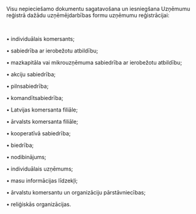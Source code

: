 Visu nepieciešamo dokumentu sagatavošana un iesniegšana Uzņēmumu reģistrā dažādu uzņēmējdarbības formu uzņēmumu reģistrācijai:

<br/>

• individuālais komersants;

• sabiedrība ar ierobežotu atbildību;

• mazkapitāla vai mikrouzņēmuma sabiedrība ar ierobežotu atbildību;

• akciju sabiedrība;

• pilnsabiedrība;

• komandītsabiedrība;

• Latvijas komersanta filiāle;

• ārvalsts komersanta filiāle;

• kooperatīvā sabiedrība;

• biedrība;

• nodibinājums;

• individuālais uzņēmums;

• masu informācijas līdzekļi;

• ārvalstu komersantu un organizāciju pārstāvniecības;

• reliģiskās organizācijas.


